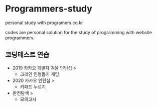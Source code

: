 # Programmers-study
personal study with programers.co.kr


codes are personal solution for the study of programming with website  programmers.


## 코딩테스트 연습
* 2019 카카오 개발자 겨울 인턴십 >
  * 크레인 인형뽑기 게임
* 2020 카카오 인턴십 > 
  * 키패드 누르기
* 완전탐색 > 
  * 모의고사
